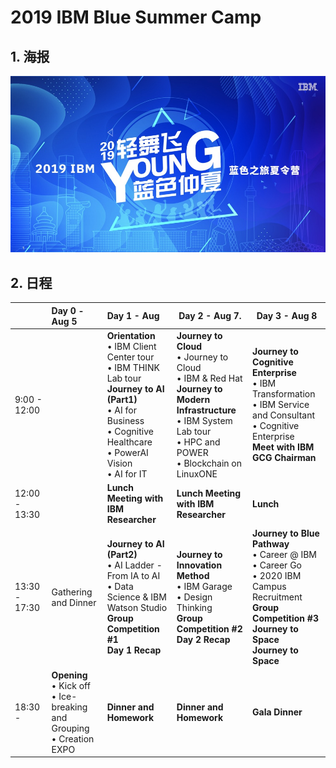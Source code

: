 # 2019 IBM Blue Summer Camp

## 1. 海报

![1565478597673](./utils/1565478597673.jpg)

## 2. 日程

|               | Day 0 - Aug 5                                                | Day 1 - Aug                                                  | Day 2 - Aug 7.                                               | Day 3 - Aug 8                                                |
| ------------- | :----------------------------------------------------------- | :----------------------------------------------------------- | ------------------------------------------------------------ | ------------------------------------------------------------ |
| 9:00 - 12:00  |                                                              | **Orientation**<br/>• IBM Client Center tour<br/>• IBM THINK Lab tour<br/>**Journey to AI (Part1)**<br/>• AI for Business <br/>• Cognitive Healthcare<br/>• PowerAI Vision<br/>• AI for IT | **Journey to Cloud**<br/>• Journey to Cloud<br/>• IBM & Red Hat<br/>**Journey to Modern Infrastructure**<br/>• IBM System Lab tour<br/>• HPC and POWER<br/>• Blockchain on LinuxONE | **Journey to Cognitive Enterprise**<br/>• IBM Transformation<br/>• IBM Service and Consultant<br/>• Cognitive Enterprise<br/>**Meet with IBM GCG Chairman** |
| 12:00 - 13:30 |                                                              | **Lunch Meeting with IBM Researcher**                        | **Lunch Meeting with IBM Researcher**                        | **Lunch**                                                    |
| 13:30 - 17:30 | Gathering and Dinner                                         | **Journey to AI (Part2)**<br/>• AI Ladder - From IA to AI<br/>• Data Science & IBM Watson Studio<br/>**Group Competition #1<br/>Day 1 Recap** | **Journey to Innovation Method**<br/>• IBM Garage<br/>• Design Thinking<br/>**Group Competition #2**<br/>**Day 2 Recap** | **Journey to Blue Pathway**<br/>• Career @ IBM<br/>• Career Go<br/>• 2020 IBM Campus Recruitment<br/>**Group Competition #3**<br/>**Journey to Space**<br/>**Journey to Space** |
| 18:30 -       | **Opening**<br/>• Kick off<br/>• Ice-breaking and Grouping<br/>• Creation EXPO | **Dinner and Homework**                                      | **Dinner and Homework**                                      | **Gala Dinner**                                              |

